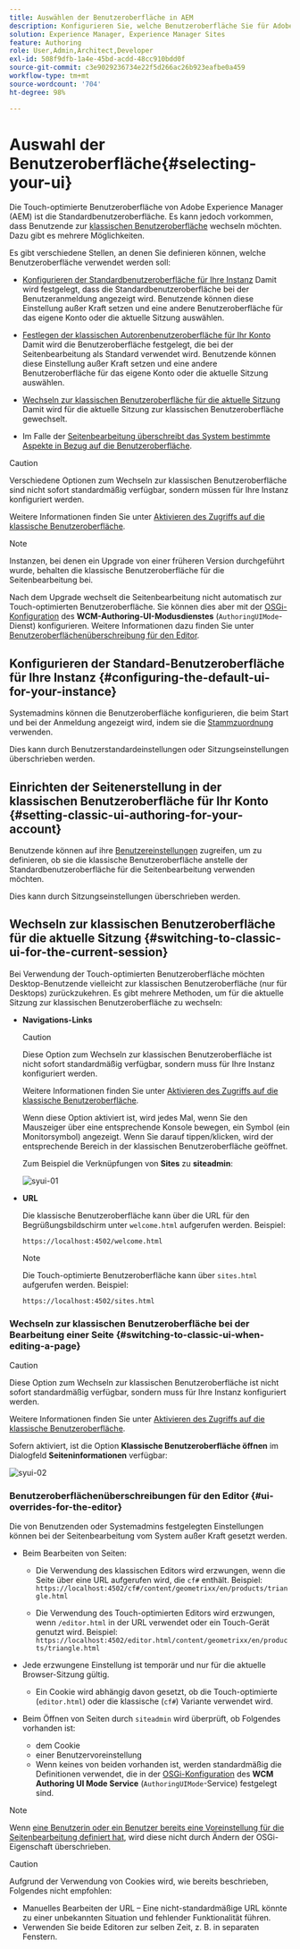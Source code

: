 ```yaml
---
title: Auswählen der Benutzeroberfläche in AEM
description: Konfigurieren Sie, welche Benutzeroberfläche Sie für Adobe Experience Manager 6.5 verwenden möchten.
solution: Experience Manager, Experience Manager Sites
feature: Authoring
role: User,Admin,Architect,Developer
exl-id: 508f9dfb-1a4e-45bd-acdd-48cc910bdd0f
source-git-commit: c3e9029236734e22f5d266ac26b923eafbe0a459
workflow-type: tm+mt
source-wordcount: '704'
ht-degree: 98%

---
```


# Auswahl der Benutzeroberfläche{#selecting-your-ui}

Die Touch-optimierte Benutzeroberfläche von Adobe Experience Manager (AEM) ist die Standardbenutzeroberfläche. Es kann jedoch vorkommen, dass Benutzende zur [klassischen Benutzeroberfläche](/help/sites-classic-ui-authoring/classicui.md) wechseln möchten. Dazu gibt es mehrere Möglichkeiten.

Es gibt verschiedene Stellen, an denen Sie definieren können, welche Benutzeroberfläche verwendet werden soll:

* [Konfigurieren der Standardbenutzeroberfläche für Ihre Instanz](#configuring-the-default-ui-for-your-instance)
Damit wird festgelegt, dass die Standardbenutzeroberfläche bei der Benutzeranmeldung angezeigt wird. Benutzende können diese Einstellung außer Kraft setzen und eine andere Benutzeroberfläche für das eigene Konto oder die aktuelle Sitzung auswählen.

* [Festlegen der klassischen Autorenbenutzeroberfläche für Ihr Konto](/help/sites-authoring/select-ui.md#setting-classic-ui-authoring-for-your-account)
Damit wird die Benutzeroberfläche festgelegt, die bei der Seitenbearbeitung als Standard verwendet wird. Benutzende können diese Einstellung außer Kraft setzen und eine andere Benutzeroberfläche für das eigene Konto oder die aktuelle Sitzung auswählen.

* [Wechseln zur klassischen Benutzeroberfläche für die aktuelle Sitzung](#switching-to-classic-ui-for-the-current-session)
Damit wird für die aktuelle Sitzung zur klassischen Benutzeroberfläche gewechselt.

* Im Falle der [Seitenbearbeitung überschreibt das System bestimmte Aspekte in Bezug auf die Benutzeroberfläche](#ui-overrides-for-the-editor).

>[!CAUTION]
>
>Verschiedene Optionen zum Wechseln zur klassischen Benutzeroberfläche sind nicht sofort standardmäßig verfügbar, sondern müssen für Ihre Instanz konfiguriert werden.
>
>Weitere Informationen finden Sie unter [Aktivieren des Zugriffs auf die klassische Benutzeroberfläche](/help/sites-administering/enable-classic-ui.md).

>[!NOTE]
>
>Instanzen, bei denen ein Upgrade von einer früheren Version durchgeführt wurde, behalten die klassische Benutzeroberfläche für die Seitenbearbeitung bei.
>
>Nach dem Upgrade wechselt die Seitenbearbeitung nicht automatisch zur Touch-optimierten Benutzeroberfläche. Sie können dies aber mit der [OSGi-Konfiguration](/help/sites-deploying/configuring-osgi.md) des **WCM-Authoring-UI-Modusdienstes** (`AuthoringUIMode`-Dienst) konfigurieren. Weitere Informationen dazu finden Sie unter [Benutzeroberflächenüberschreibung für den Editor](#ui-overrides-for-the-editor).

## Konfigurieren der Standard-Benutzeroberfläche für Ihre Instanz {#configuring-the-default-ui-for-your-instance}

Systemadmins können die Benutzeroberfläche konfigurieren, die beim Start und bei der Anmeldung angezeigt wird, indem sie die [Stammzuordnung](/help/sites-deploying/osgi-configuration-settings.md#daycqrootmapping) verwenden.

Dies kann durch Benutzerstandardeinstellungen oder Sitzungseinstellungen überschrieben werden.

## Einrichten der Seitenerstellung in der klassischen Benutzeroberfläche für Ihr Konto {#setting-classic-ui-authoring-for-your-account}

Benutzende können auf ihre [Benutzereinstellungen](/help/sites-authoring/user-properties.md#userpreferences) zugreifen, um zu definieren, ob sie die klassische Benutzeroberfläche anstelle der Standardbenutzeroberfläche für die Seitenbearbeitung verwenden möchten.

Dies kann durch Sitzungseinstellungen überschrieben werden.

## Wechseln zur klassischen Benutzeroberfläche für die aktuelle Sitzung {#switching-to-classic-ui-for-the-current-session}

Bei Verwendung der Touch-optimierten Benutzeroberfläche möchten Desktop-Benutzende vielleicht zur klassischen Benutzeroberfläche (nur für Desktops) zurückzukehren. Es gibt mehrere Methoden, um für die aktuelle Sitzung zur klassischen Benutzeroberfläche zu wechseln:

* **Navigations-Links**

  >[!CAUTION]
  >
  >Diese Option zum Wechseln zur klassischen Benutzeroberfläche ist nicht sofort standardmäßig verfügbar, sondern muss für Ihre Instanz konfiguriert werden.
  >
  >
  >Weitere Informationen finden Sie unter [Aktivieren des Zugriffs auf die klassische Benutzeroberfläche](/help/sites-administering/enable-classic-ui.md).

  Wenn diese Option aktiviert ist, wird jedes Mal, wenn Sie den Mauszeiger über eine entsprechende Konsole bewegen, ein Symbol (ein Monitorsymbol) angezeigt. Wenn Sie darauf tippen/klicken, wird der entsprechende Bereich in der klassischen Benutzeroberfläche geöffnet.

  Zum Beispiel die Verknüpfungen von **Sites** zu **siteadmin**: 

  ![syui-01](assets/syui-01.png)

* **URL**

  Die klassische Benutzeroberfläche kann über die URL für den Begrüßungsbildschirm unter `welcome.html` aufgerufen werden. Beispiel:

  `https://localhost:4502/welcome.html`

  >[!NOTE]
  >
  >Die Touch-optimierte Benutzeroberfläche kann über `sites.html` aufgerufen werden. Beispiel:
  >
  >
  >`https://localhost:4502/sites.html`

### Wechseln zur klassischen Benutzeroberfläche bei der Bearbeitung einer Seite {#switching-to-classic-ui-when-editing-a-page}

>[!CAUTION]
>
>Diese Option zum Wechseln zur klassischen Benutzeroberfläche ist nicht sofort standardmäßig verfügbar, sondern muss für Ihre Instanz konfiguriert werden.
>
>Weitere Informationen finden Sie unter [Aktivieren des Zugriffs auf die klassische Benutzeroberfläche](/help/sites-administering/enable-classic-ui.md).

Sofern aktiviert, ist die Option **Klassische Benutzeroberfläche öffnen** im Dialogfeld **Seiteninformationen** verfügbar: 

![syui-02](assets/syui-02.png)

### Benutzeroberflächenüberschreibungen für den Editor {#ui-overrides-for-the-editor}

Die von Benutzenden oder Systemadmins festgelegten Einstellungen können bei der Seitenbearbeitung vom System außer Kraft gesetzt werden.

* Beim Bearbeiten von Seiten:

   * Die Verwendung des klassischen Editors wird erzwungen, wenn die Seite über eine URL aufgerufen wird, die `cf#` enthält. Beispiel:
     `https://localhost:4502/cf#/content/geometrixx/en/products/triangle.html`

   * Die Verwendung des Touch-optimierten Editors wird erzwungen, wenn `/editor.html` in der URL verwendet oder ein Touch-Gerät genutzt wird. Beispiel:
     `https://localhost:4502/editor.html/content/geometrixx/en/products/triangle.html`

* Jede erzwungene Einstellung ist temporär und nur für die aktuelle Browser-Sitzung gültig.

   * Ein Cookie wird abhängig davon gesetzt, ob die Touch-optimierte (`editor.html`) oder die klassische (`cf#`) Variante verwendet wird.

* Beim Öffnen von Seiten durch `siteadmin` wird überprüft, ob Folgendes vorhanden ist:

   * dem Cookie
   * einer Benutzervoreinstellung
   * Wenn keines von beiden vorhanden ist, werden standardmäßig die Definitionen verwendet, die in der [OSGi-Konfiguration](/help/sites-deploying/configuring-osgi.md) des **WCM Authoring UI Mode Service** (`AuthoringUIMode`-Service) festgelegt sind.

>[!NOTE]
>
>Wenn [eine Benutzerin oder ein Benutzer bereits eine Voreinstellung für die Seitenbearbeitung definiert hat](#settingthedefaultauthoringuiforyouraccount), wird diese nicht durch Ändern der OSGi-Eigenschaft überschrieben.

>[!CAUTION]
>
>Aufgrund der Verwendung von Cookies wird, wie bereits beschrieben, Folgendes nicht empfohlen:
>
>* Manuelles Bearbeiten der URL – Eine nicht-standardmäßige URL könnte zu einer unbekannten Situation und fehlender Funktionalität führen.
>* Verwenden Sie beide Editoren zur selben Zeit, z. B. in separaten Fenstern.
